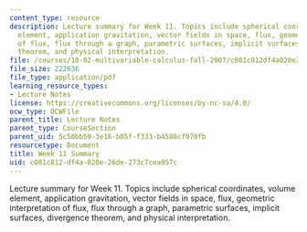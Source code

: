 ```yaml
---
content_type: resource
description: Lecture summary for Week 11. Topics include spherical coordinates, volume
  element, application gravitation, vector fields in space, flux, geometric interpretation
  of flux, flux through a graph, parametric surfaces, implicit surfaces, divergence
  theorem, and physical interpretation.
file: /courses/18-02-multivariable-calculus-fall-2007/c081c812df4a020e26de273c7cea957c_lec_week11.pdf
file_size: 222636
file_type: application/pdf
learning_resource_types:
- Lecture Notes
license: https://creativecommons.org/licenses/by-nc-sa/4.0/
ocw_type: OCWFile
parent_title: Lecture Notes
parent_type: CourseSection
parent_uid: 5c50bb59-3e16-b05f-f333-b4588cf970fb
resourcetype: Document
title: Week 11 Summary
uid: c081c812-df4a-020e-26de-273c7cea957c
---
```

Lecture summary for Week 11. Topics include spherical coordinates, volume element, application gravitation, vector fields in space, flux, geometric interpretation of flux, flux through a graph, parametric surfaces, implicit surfaces, divergence theorem, and physical interpretation.